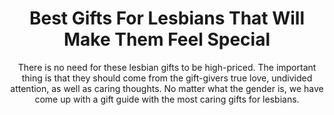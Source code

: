 ---
layout: post
title: Best Gifts For Lesbians That Will Make Them Feel Special
subtitle: There is no need for these lesbian gifts to be high-priced. The important thing is that they should come from the gift-givers true love, undivided attention, as well as caring thoughts. No matter what the gender is, we have come up with a gift guide with the most caring gifts for lesbians.
header-img: "img/post/2023/09/copied/medium_best_gifts_for_lesbians_80ffba2455.jpg"
header-style: text
permalink: "/gifts-lesbians/"
catalog: true
tags:
  - Recipients 
  - Men
---  